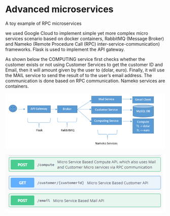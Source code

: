 # Advanced microservices
A toy example of RPC microservices

we used Google Cloud to implement simple yet more complex micro services scenario based on docker containers, RabbitMQ (Message Broker) and Nameko (Remote Procedure Call (RPC) inter-service-communication) frameworks. 
Flask is used to implement the API gateway.

As shown below the COMPUTING service first checks whether the customer exists or not using Customer Services to get the customer ID and Email, then it will amount given by the user to (dolar, euro). Finally, it will use the MAIL service to send the result of to the user’s email address. The communication is done based on RPC communication. Nameko services are containers.

![Image1](https://github.com/majdlatah/advanced_microservices/blob/master/ar.png)

![Image2](https://github.com/majdlatah/advanced_microservices/blob/master/api.png)

